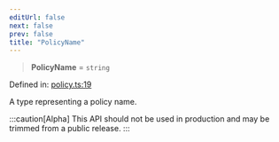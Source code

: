 ```yaml
---
editUrl: false
next: false
prev: false
title: "PolicyName"
---
```


> **PolicyName** = `string`

Defined in: [policy.ts:19](https://github.com/tylerbutler/tools-monorepo/blob/main/packages/repopo/src/policy.ts#L19)

A type representing a policy name.

:::caution[Alpha]
This API should not be used in production and may be trimmed from a public release.
:::
